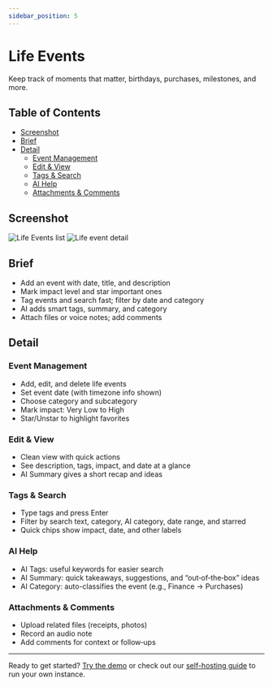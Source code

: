 ```yaml
---
sidebar_position: 5
---
```


# Life Events

Keep track of moments that matter, birthdays, purchases, milestones, and more.

## Table of Contents

- [Screenshot](#screenshot)
- [Brief](#brief)
- [Detail](#detail)
  - [Event Management](#event-management)
  - [Edit & View](#edit--view)
  - [Tags & Search](#tags--search)
  - [AI Help](#ai-help)
  - [Attachments & Comments](#attachments--comments)

## Screenshot

<div style={{display: 'flex', flexWrap: 'wrap', gap: '10px', justifyContent: 'center'}}>
  <img src="/img/features/life-event/life-event-1-list.png" alt="Life Events list" style={{maxWidth: '75%'}} />
  <img src="/img/features/life-event/life-event-2-detail-by-id.png" alt="Life event detail" style={{maxWidth: '75%'}} />
</div>

## Brief

- Add an event with date, title, and description
- Mark impact level and star important ones
- Tag events and search fast; filter by date and category
- AI adds smart tags, summary, and category
- Attach files or voice notes; add comments

## Detail

### Event Management

- Add, edit, and delete life events
- Set event date (with timezone info shown)
- Choose category and subcategory
- Mark impact: Very Low to High
- Star/Unstar to highlight favorites

### Edit & View

- Clean view with quick actions
- See description, tags, impact, and date at a glance
- AI Summary gives a short recap and ideas

### Tags & Search

- Type tags and press Enter
- Filter by search text, category, AI category, date range, and starred
- Quick chips show impact, date, and other labels

### AI Help

- AI Tags: useful keywords for easier search
- AI Summary: quick takeaways, suggestions, and “out‑of‑the‑box” ideas
- AI Category: auto-classifies the event (e.g., Finance → Purchases)

### Attachments & Comments

- Upload related files (receipts, photos)
- Record an audio note
- Add comments for context or follow‑ups

-----

Ready to get started? [Try the demo](http://demo.ai-notes.xyz/) or check out our [self-hosting guide](/docs/selfhost/selfhost-docker-build) to run your own instance.